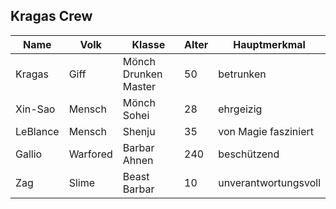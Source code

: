 ## Kragas Crew

|Name|Volk|Klasse|Alter|Hauptmerkmal|
|-|-|-|-|-|
|Kragas|Giff|Mönch Drunken Master|50|betrunken|
|Xin-Sao|Mensch|Mönch Sohei|28|ehrgeizig|
|LeBlance|Mensch|Shenju|35|von Magie fasziniert|
|Gallio|Warfored|Barbar Ahnen|240|beschützend|
|Zag|Slime|Beast Barbar|10|unverantwortungsvoll|